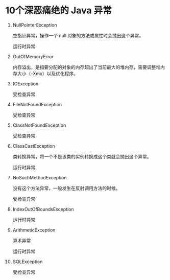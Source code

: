 # 10个深恶痛绝的 Java 异常

1. NullPointerException

   空指针异常，操作一个 null 对象的方法或属性时会抛出这个异常。

   运行时异常

2. OutOfMemoryError

   内存溢出，是指要分配的对象的内存超出了当前最大的堆内存，需要调整堆内存大小（-Xmx）以及优化程序。

3. IOException

   受检查异常

4. FileNotFoundException

   受检查异常

5. ClassNotFoundException

   受检查异常

6. ClassCastException

   类转换异常，将一个不是该类的实例转换成这个类就会抛出这个异常。

   运行时异常

7. NoSuchMethodException

   没有这个方法异常，一般发生在反射调用方法的时候。

   受检查异常

8. IndexOutOfBoundsException

   运行时异常

9. ArithmeticException

   算术异常

   运行时异常

10. SQLException

    受检查异常
